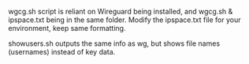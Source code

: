 wgcg.sh script is reliant on Wireguard being installed, and wgcg.sh & ipspace.txt being in the same folder.
Modify the ipspace.txt file for your environment, keep same formatting.

showusers.sh outputs the same info as wg, but shows file names (usernames) instead of key data.
